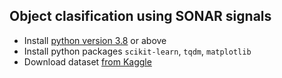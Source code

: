 ## Object clasification using SONAR signals

- Install [python version 3.8](https://www.python.org) or above
- Install python packages `scikit-learn`, `tqdm`, `matplotlib`
- Download dataset [from Kaggle](https://www.kaggle.com/datasets/mattcarter865/mines-vs-rocks)
